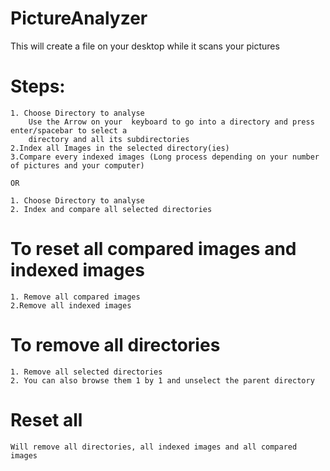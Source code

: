 # PictureAnalyzer

This will create a file on your desktop while it scans your pictures 

# Steps:
    1. Choose Directory to analyse 
        Use the Arrow on your  keyboard to go into a directory and press enter/spacebar to select a 
        directory and all its subdirectories
    2.Index all Images in the selected directory(ies)
    3.Compare every indexed images (Long process depending on your number of pictures and your computer)
    
    OR
    
    1. Choose Directory to analyse
    2. Index and compare all selected directories
  
# To reset all compared images and indexed images 
    1. Remove all compared images
    2.Remove all indexed images
  
# To remove all directories
    1. Remove all selected directories
    2. You can also browse them 1 by 1 and unselect the parent directory 
    
# Reset all 
    Will remove all directories, all indexed images and all compared images
    

  
